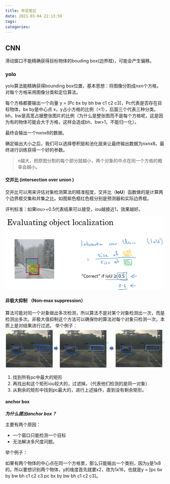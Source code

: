 ```yaml
---
title: 毕设笔记
date: 2021-03-04 22:13:59
tags:
categories:
---
```




## CNN


滑动窗口不能精确获得目标物体的bouding box(边界框)，可能会产生偏移。

### yolo

yolo算法能精确获得bounding box位置，基本思想：将图像分割成nxn个方格，对每个方格采用图像分类和定位算法。

每个方格都要输出一个向量 y = [Pc bx by bh bw c1 c2 c3]，Pc代表是否存在目标物体，bx by是中心点 x，y占小方格的比例（<1），后面三个代表三种分类。bh，bw是高宽占据整张图片的比例（为什么是整张图而不是每个方格呢，这是因为有的物体可能会大于方格，这样会造成bh、bw>1，不能归一化）。

最终会输出一个nxnx8的数据。 

确定输出大小之后，我们可以选择卷积层和池化层来让最终输出数据为nxnx8。最终进行训练获得一个好的参数。

> n越大，把原图分割的每个部分就越小，两个对象的中点在同一个方格的概率会越小。

#### 交并比 (intersection over union )

交并比可以用来评估对象检测算法的精准程度，交并比（**loU**）函数做的是计算两个边界框交集和并集之比。如图紫色框红色框分别是预测器和实际边界框。

评判标准：如果iou>=0.5代表结果可以接受，iou越接近1，效果越好。

![](graduate-paper/iou.png)


#### 非极大抑制 （Non–max suppression）
算法可能对同一个对象做出多次检测，所以算法不是对某个对象检测出一次，而是检测出多次。非极大值抑制这个方法可以确保你的算法对每个对象只检测一次，本质上是对结果进行过滤。
举个例子：
![](graduate-paper/suppresion.png)

1. 找到所有pc中最大的矩形
2. 再找出和这个矩形iou较大的，过滤掉。（代表他们检测的是同一对象）
3. 从剩余的矩形中找到pc最大的，进行上述操作，直到没有剩余矩形。

#### anchor box

***为什么提出anchor box？***

主要有两个原因：

- 一个窗口只能检测一个目标
- 无法解决多尺度问题。

举个例子：

如果有两个物体的中心点在同一个方格里，那么只能输出一个类别，因为y是1x8的。所以要想识别两个物体，y的维度首先就要x2，改为1x16，也就是y = [pc bx by bw bh c1 c2 c3 pc bx by bw bh c1 c2 c3]。



